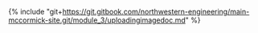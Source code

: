 {% include "git+https://git.gitbook.com/northwestern-engineering/main-mccormick-site.git/module_3/uploadingimagedoc.md" %}



